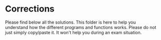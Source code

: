 # Corrections

Please find below all the solutions. This folder is here to help you understand how the different programs and functions works. Please do not just simply copy/paste it. It won't help you during an exam situation.
